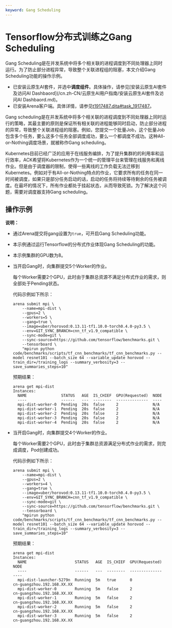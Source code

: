 ```yaml
---
keyword: Gang Scheduling
---
```


# Tensorflow分布式训练之Gang Scheduling

Gang Scheduling是在并发系统中将多个相关联的进程调度到不同处理器上同时运行。为了防止部分进程异常，导致整个关联进程组的阻塞，本文介绍Gang Scheduling功能的操作示例。

-   已安装云原生AI套件，并选中**调度组件**。具体操作，请参见[安装云原生AI套件及访问AI Dashbaord](/cn.zh-CN/云原生AI用户指南/安装云原生AI套件及访问AI Dashbaord.md)。
-   已安装Arena客户端。具体详情，请参见[t1917487.dita\#task\_1917487](/cn.zh-CN/解决方案/AI解决方案/环境准备/通过组件安装最新版的Arena.md)。

Gang scheduling是在并发系统中将多个相关联的进程调度到不同处理器上同时运行的策略，其最主要的原则是保证所有相关联的进程能够同时启动，防止部分进程的异常，导致整个关联进程组的阻塞。例如，您提交一个批量Job，这个批量Job包含多个任务，要么这多个任务全部调度成功，要么一个都调度不成功。这种All-or-Nothing调度场景，就被称作Gang scheduling。

Kubernetes目前已经广泛的应用于在线服务编排，为了提升集群的的利用率和运行效率，ACK希望将Kubernetes作为一个统一的管理平台来管理在线服务和离线作业。但是由于调度器的限制，使得一些离线的工作负载无法迁移到Kubernetes。例如对于有All-or-Nothing特点的作业，它要求所有的任务在同一时间被调度，如果只是部分任务启动的话，启动的任务将持续等待剩余的任务被调度。在最坏的情况下，所有作业都处于挂起状态，从而导致死锁。为了解决这个问题，需要对调度器支持Gang scheduling。

## 操作示例

**说明：**

-   通过Arena提交将gang设置为`true`，可开启Gang Scheduling功能。
-   本示例通过运行Tensorflow的分布式作业体现Gang Scheduling的功能。
-   本示例集群的GPU数为8。

-   当开启Gang时，向集群提交5个Worker的作业。

    每个Worker需要2个GPU，此时由于集群总资源不满足分布式作业的需求，则全部处于Pending状态。

    代码示例如下所示：

    ```
    arena submit mpi \
        --name=mpi-dist \
        --gpus=2 \
        --workers=5 \
        --gang=true \
        --image=uber/horovod:0.13.11-tf1.10.0-torch0.4.0-py3.5 \
        --env=GIT_SYNC_BRANCH=cnn_tf_v1.9_compatible \
        --sync-mode=git \
        --sync-source=https://github.com/tensorflow/benchmarks.git \
        --tensorboard \
        "mpirun python code/benchmarks/scripts/tf_cnn_benchmarks/tf_cnn_benchmarks.py --model resnet101 --batch_size 64 --variable_update horovod --train_dir=/training_logs --summary_verbosity=3 --save_summaries_steps=10"
    ```

    预期结果：

    ```
    arena get mpi-dist
    Instances:
      NAME               STATUS   AGE  IS_CHIEF  GPU(Requested)  NODE
      ----               ------   ---  --------  --------------  ----
      mpi-dist-worker-0  Pending  20s  false     2               N/A
      mpi-dist-worker-1  Pending  20s  false     2               N/A
      mpi-dist-worker-2  Pending  20s  false     2               N/A
      mpi-dist-worker-3  Pending  20s  false     2               N/A
      mpi-dist-worker-4  Pending  20s  false     2               N/A
    ```

-   当开启Gang时，向集群提交4个Worker的作业。

    每个Worker需要2个GPU，此时由于集群总资源满足分布式作业的需求，则完成调度，Pod创建成功。

    代码示例如下所示：

    ```
    arena submit mpi \
        --name=mpi-dist \
        --gpus=2 \
        --workers=4 \
        --gang=true \
        --image=uber/horovod:0.13.11-tf1.10.0-torch0.4.0-py3.5 \
        --env=GIT_SYNC_BRANCH=cnn_tf_v1.9_compatible \
        --sync-mode=git \
        --sync-source=https://github.com/tensorflow/benchmarks.git \
        --tensorboard \
        "mpirun python code/benchmarks/scripts/tf_cnn_benchmarks/tf_cnn_benchmarks.py --model resnet101 --batch_size 64 --variable_update horovod --train_dir=/training_logs --summary_verbosity=3 --save_summaries_steps=10"
    ```

    预期结果：

    ```
    arena get mpi-dist
    Instances:
      NAME                     STATUS   AGE  IS_CHIEF  GPU(Requested)  NODE
      ----                     ------   ---  --------  --------------  ----
      mpi-dist-launcher-5279n  Running  5m   true      0               cn-guangzhou.192.168.XX.XX
      mpi-dist-worker-0        Running  5m   false     2               cn-guangzhou.192.168.XX.XX
      mpi-dist-worker-1        Running  5m   false     2               cn-guangzhou.192.168.XX.XX
      mpi-dist-worker-2        Running  5m   false     2               cn-guangzhou.192.168.XX.XX
      mpi-dist-worker-3        Running  5m   false     2               cn-guangzhou.192.168.XX.XX
    ```


